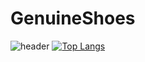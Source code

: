 # GenuineShoes

![header](https://capsule-render.vercel.app/api?type=waving&color=E3826C&height=250&section=header&text=Dawoon%20&fontSize=90&animation=fadeIn&fontAlignY=38&desc=%20&descAlignY=62&descAlign=62)
[![Top Langs](https://github-readme-stats.vercel.app/api/top-langs/?username=high9272&layout=compact)](https://github.com/깃허브아이디/github-readme-stats)
